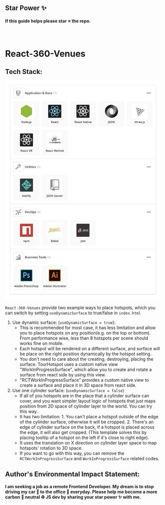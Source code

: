 ## Star Power :sparkles:

#### If this guide helps please star :star: the repo.

<br />

# React-360-Venues

## Tech Stack:

<img src="https://github.com/Mary-Tyler-Moore/React-360-Venues/blob/master/React360-Netlify.png?raw=true" width="1000px" />

`React-360-Venues` provide two example ways to place hotspots, which you can switch by setting 
`useDynamicSurface` to true/false in `index.html`
1. Use dynamic surface: (`useDynamicSurface = true`):
   - This is recommended for most case, it has less limitation and allow you to place hotspots on any position(e.g. on the top or bottom). From performance wise, less than 8 hotspots per scene should works fine on mobile.
   - Each hotspot will be rendered on a different surface, and surface will be place on the right position dynamically by the hotspot setting.
   - You don't need to care about the creating, destroying, placing the surface. TourHotspot uses a custom native view "WorkInProgressSurface", which allow you to create and rotate a surface from react side by using this view.
   - "RCTWorkInProgressSurface" provides a custom native view to create a surface and place it in 3D space from react side.
2. Use one cylinder surface: (`useDynamicSurface = false`)
   - If all of you hotspots are in the place that a cylinder surface can cover, and you want simpler layout logic of hotspots that just maps position from 2D space of cylinder layer to the world. You can try this way.
   - It has two limitation: 1. You can't place a hotspot outside of the edge of the cylinder surface, otherwise it will be cropped. 2. There's an edge of cylinder surface on the back, if a hotspot is placed across the edge, it will also get cropped. (This template solves this by placing tooltip of a hotspot on the left if it's close to right edge).
   - It uses the translation on X direction on cylinder layer space to map hotspots' rotation to 3D space.
   - If you want to go with this way, you can remove the `RCTWorkInProgressSurface` and `WorkInProgressSurface` related codes.

## Author's Environmental Impact Statement:

#### I am seeking a job as a remote Frontend Developer. My dream is to stop driving my car :car: to the office :office: everyday. Please help me become a more carbon :deciduous_tree: neutral :recycle: JS dev by sharing your star power :sparkles: with me.
